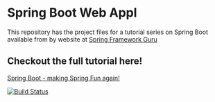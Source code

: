 # Spring Boot Web Appl
This repository has the project files for a tutorial series on Spring Boot available from by website at [Spring Framework Guru](https://springframework.guru)

## Checkout the full tutorial here!
[Spring Boot - making Spring Fun again!](https://springframework.guru/spring-boot-web-application-part-1-spring-initializr/)


[![Build Status](https://dev.azure.com/Infydiksha254742/DemoProject/_apis/build/status/diksha-gupta04.springbootwebapp?branchName=master)](https://dev.azure.com/Infydiksha254742/DemoProject/_build/latest?definitionId=1&branchName=master)
